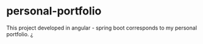 # personal-portfolio
This project developed in angular - spring boot corresponds to my personal portfolio. ¿
